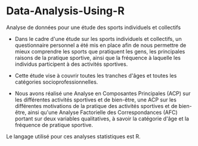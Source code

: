 # Data-Analysis-Using-R
Analyse de données pour une étude des sports individuels et collectifs

- Dans le cadre d'une étude sur les sports individuels et collectifs, un questionnaire personnel a été mis en place afin de nous permettre de mieux comprendre les sports que pratiquent les gens, les principales raisons de la pratique sportive, ainsi que la fréquence à laquelle les individus participent à des activités sportives.

- Cette étude vise à couvrir toutes les tranches d'âges et toutes les catégories socioprofessionnelles.

- Nous avons réalisé une Analyse en Composantes Principales (ACP) sur les différentes activités sportives et de bien-être, une ACP sur les différentes motivations de la pratique des activités sportives et de bien-être, ainsi qu'une Analyse Factorielle des Correspondances (AFC) portant sur deux variables qualitatives, à savoir la catégorie d'âge et la fréquence de pratique sportive.

Le langage utilisé pour ces analyses statistiques est R.
